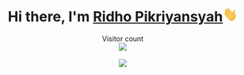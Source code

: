 <div align="center">
  <h1>Hi there, I'm <a href='https://www.instagram.com/ridh15_/'>Ridho Pikriyansyah</a><img src="https://github.com/ABSphreak/ABSphreak/blob/master/gifs/Hi.gif" width="30px" height="30px"></h1>
</div>

<p align="center"> 
  Visitor count<br>
  <img src="https://profile-counter.glitch.me/Akbaroke/count.svg" />
</p>

<p align = "center" width = 400>
  <picture>
  <source
    srcset="https://github-readme-stats.vercel.app/api?username=roxyzc&show_icons=true"
    media="(prefers-color-scheme: dark), (prefers-color-scheme: no-preference)"
  />
  </picture>
  <img src = "https://github-readme-streak-stats.herokuapp.com?user=roxyzc&theme=dark&hide_border=true">
</p>

<br/>
<br/>
